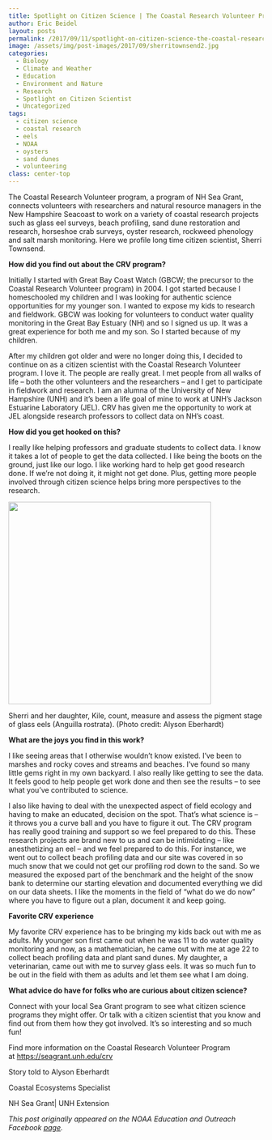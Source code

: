 ```yaml
---
title: Spotlight on Citizen Science | The Coastal Research Volunteer Program (Sherri Townsend)
author: Eric Beidel
layout: posts
permalink: /2017/09/11/spotlight-on-citizen-science-the-coastal-research-volunteer-program-sherri-townsend/
image: /assets/img/post-images/2017/09/sherritownsend2.jpg
categories:
  - Biology
  - Climate and Weather
  - Education
  - Environment and Nature
  - Research
  - Spotlight on Citizen Scientist
  - Uncategorized
tags:
  - citizen science
  - coastal research
  - eels
  - NOAA
  - oysters
  - sand dunes
  - volunteering
class: center-top
---
```


The Coastal Research Volunteer program, a program of NH Sea Grant, connects volunteers with researchers and natural resource managers in the New Hampshire Seacoast to work on a variety of coastal research projects such as glass eel surveys, beach profiling, sand dune restoration and research, horseshoe crab surveys, oyster research, rockweed phenology and salt marsh monitoring. Here we profile long time citizen scientist, Sherri Townsend.

**How did you find out about the CRV program?**

Initially I started with Great Bay Coast Watch (GBCW; the precursor to the Coastal Research Volunteer program) in 2004. I got started because I homeschooled my children and I was looking for authentic science opportunities for my younger son. I wanted to expose my kids to research and fieldwork. GBCW was looking for volunteers to conduct water quality monitoring in the Great Bay Estuary (NH) and so I signed us up. It was a great experience for both me and my son. So I started because of my children.

After my children got older and were no longer doing this, I decided to continue on as a citizen scientist with the Coastal Research Volunteer program. I love it. The people are really great. I met people from all walks of life – both the other volunteers and the researchers &#8211; and I get to participate in fieldwork and research. I am an alumna of the University of New Hampshire (UNH) and it’s been a life goal of mine to work at UNH’s Jackson Estuarine Laboratory (JEL). CRV has given me the opportunity to work at JEL alongside research professors to collect data on NH’s coast.

**How did you get hooked on this?**

I really like helping professors and graduate students to collect data. I know it takes a lot of people to get the data collected. I like being the boots on the ground, just like our logo. I like working hard to help get good research done. If we’re not doing it, it might not get done. Plus, getting more people involved through citizen science helps bring more perspectives to the research.

<div class="image-in-post-body">
  <img src="https://s3.amazonaws.com/sitesusa/wp-content/uploads/sites/1054/2017/09/sherritownsend2.jpg" alt="" width="400"/>
  
  <p class="image-caption">
    Sherri and her daughter, Kile, count, measure and assess the pigment stage of glass eels (Anguilla rostrata). (Photo credit: Alyson Eberhardt)
  </p>
</div>

**What are the joys you find in this work?**

I like seeing areas that I otherwise wouldn’t know existed. I’ve been to marshes and rocky coves and streams and beaches. I’ve found so many little gems right in my own backyard. I also really like getting to see the data. It feels good to help people get work done and then see the results – to see what you’ve contributed to science.

I also like having to deal with the unexpected aspect of field ecology and having to make an educated, decision on the spot. That’s what science is &#8211; it throws you a curve ball and you have to figure it out. The CRV program has really good training and support so we feel prepared to do this. These research projects are brand new to us and can be intimidating &#8211; like anesthetizing an eel &#8211; and we feel prepared to do this. For instance, we went out to collect beach profiling data and our site was covered in so much snow that we could not get our profiling rod down to the sand. So we measured the exposed part of the benchmark and the height of the snow bank to determine our starting elevation and documented everything we did on our data sheets. I like the moments in the field of “what do we do now” where you have to figure out a plan, document it and keep going.

**Favorite CRV experience**

My favorite CRV experience has to be bringing my kids back out with me as adults. My younger son first came out when he was 11 to do water quality monitoring and now, as a mathematician, he came out with me at age 22 to collect beach profiling data and plant sand dunes. My daughter, a veterinarian, came out with me to survey glass eels. It was so much fun to be out in the field with them as adults and let them see what I am doing.

**What advice do have for folks who are curious about citizen science?**

Connect with your local Sea Grant program to see what citizen science programs they might offer. Or talk with a citizen scientist that you know and find out from them how they got involved. It’s so interesting and so much fun!

Find more information on the Coastal Research Volunteer Program at <a href="https://l.facebook.com/l.php?u=https%3A%2F%2Fseagrant.unh.edu%2Fcrv&h=ATOXQ7AqxrigV6BMDaXjw1PKxNUeD2WnDoPP_HFLCMYWxArtUHEgIE-eR1b1ywZHqge4uY2fzlolBWhOyapOKkCHpJoJWw3kfwd4_fSX1EszV9DYRb8jvJFhULGF5-JFjwl2MvETncFLaXo4eBDj2fiPnCjvsHqdF4WaP7oL8zunBHdiC8UN4Qo0O_5g5vFHrJZgkUmSXaqMSh6DcBHgCDocCvdGGznXQfuwuMcO-Yv5WO2KfCOSj-1SstYzhUkOGvQ" target="_blank" rel="noopener">https://seagrant.unh.edu/crv</a>

Story told to Alyson Eberhardt
  
Coastal Ecosystems Specialist
  
NH Sea Grant| UNH Extension

_This post originally appeared on the NOAA Education and Outreach Facebook [page](https://www.facebook.com/NOAAEducationOutreach/posts/914043982084749)._